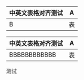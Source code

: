 | 中英文表格对齐测试 | A    |
| ------------------ | ---- |
| B                  | 表   |

| 中英文表格对齐测试 | A |
|   ---| ---- 
 BBBBBBBBBBBB | 表|

测试